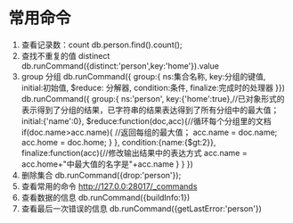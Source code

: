 # 常用命令
1. 查看记录数：count
  db.person.find().count();
2. 查找不重复的值 distinect
  db.runCommand({distinct:'person',key:'home'}).value
3. group 分组
db.runCommand({
  group:{
    ns:集合名称,
    key:分组的键值,
    initial:初始值,
    $reduce: 分解器,
    condition:条件,
    finalize:完成时的处理器
    }})
db.runCommand({
group:{
ns:'person',
key:{'home':true},//已对象形式的表示得到了分组的结果，已字符串的结果表达得到了所有分组中的最大值；
initial:{'name':0},
$reduce:function(doc,acc){//循环每个分组里的文档
if(doc.name>acc.name){ //返回每组的最大值；
acc.name = doc.name;
acc.home = doc.home;
}
},
condition:{name:{$gt:2}},
finalize:function(acc){//修改输出结果中的表达方式
acc.name = acc.home+"中最大值的名字是"+acc.name
}
}
})
4. 删除集合
db.runCommand({drop:'person'});
5. 查看常用的命令
http://127.0.0:28017/_commands
6. 查看数据的信息
db.runCommand({buildInfo:1})
7. 查看最后一次错误的信息
db.runCommand({getLastError:'person'})


